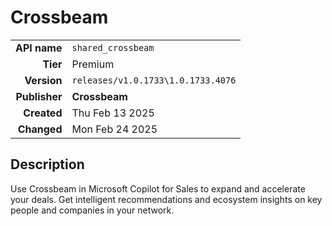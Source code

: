 # Crossbeam
| | |
|-:|-|
|**API name**|`shared_crossbeam`|
|**Tier**|Premium|
|**Version**|`releases/v1.0.1733\1.0.1733.4076`|
|**Publisher**|**Crossbeam**|
|**Created**|Thu Feb 13 2025|
|**Changed**|Mon Feb 24 2025|

## Description
Use Crossbeam in Microsoft Copilot for Sales to expand and accelerate your deals. Get intelligent recommendations and ecosystem insights on key people and companies in your network.
